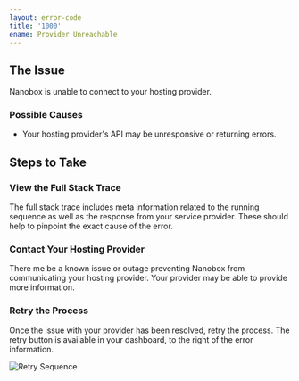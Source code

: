 ```yaml
---
layout: error-code
title: '1000'
ename: Provider Unreachable
---
```


## The Issue
Nanobox is unable to connect to your hosting provider.

### Possible Causes
- Your hosting provider's API may be unresponsive or returning errors.

## Steps to Take

### View the Full Stack Trace
The full stack trace includes meta information related to the running sequence as well as the response from your service provider. These should help to pinpoint the exact cause of the error.

### Contact Your Hosting Provider
There me be a known issue or outage preventing Nanobox from communicating your hosting provider. Your provider may be able to provide more information.

### Retry the Process
Once the issue with your provider has been resolved, retry the process. The retry button is available in your dashboard, to the right of the error information.

![Retry Sequence](process-retry.png)


<div>
  <!--
    ## Review the Meta Data & Stack Trace
    - meta data for the sequence
    - stack-trace

    ## Check the Network
    This error may be caused by Nanobox's inability to connect to the server on your hosting provider. To check network connectivity, try the following.

    ### Console into a Component on the Server
    Run the following console command to attempt to console into a component running on the affected server.

    ```bash
    # Attempt to open a console using the nanobox cli
    nanobox console component.id
    ```

    ### Ping the IP of the machine
    Another way to check connectivity is to attempt to ping the affected server. The IP to ping is included in the meta data of the error.

    ```bash
    ping <machine IP>
    ```

    ### Check with Your Provider
    If you're unable to successfully console into or ping the server, check with your hosting provider. They should be able to tell you if the server is up, down, or affected by an outage.
  -->
</div>
